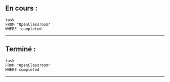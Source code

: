 
## En cours : 
```dataview
task 
FROM "OpenClassroom"
WHERE !completed

```
___

## Terminé :

```dataview
task 
FROM "OpenClassroom"
WHERE completed

```


___
